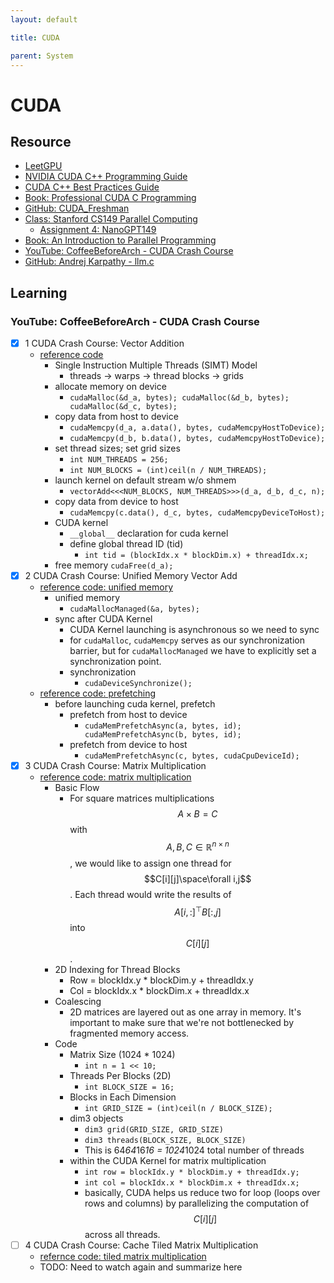 ```yaml
---
layout: default

title: CUDA

parent: System
---
```

# CUDA

## Resource
- [LeetGPU](https://leetgpu.com/)
- [NVIDIA CUDA C++ Programming Guide](https://docs.nvidia.com/cuda/cuda-c-programming-guide/index.html)
- [CUDA C++ Best Practices Guide](https://docs.nvidia.com/cuda/cuda-c-best-practices-guide/index.html)
- [Book: Professional CUDA C Programming](https://www.cs.utexas.edu/~rossbach/cs380p/papers/cuda-programming.pdf)
- [GitHub: CUDA_Freshman](https://github.com/Tony-Tan/CUDA_Freshman)
- [Class: Stanford CS149 Parallel Computing](https://gfxcourses.stanford.edu/cs149/fall23/)
    - [Assignment 4: NanoGPT149](https://github.com/stanford-cs149/cs149gpt/tree/main)
- [Book: An Introduction to Parallel Programming](https://www.cs.usfca.edu/%7Epeter/ipp/)
- [YouTube: CoffeeBeforeArch - CUDA Crash Course](https://www.youtube.com/playlist?list=PLxNPSjHT5qvtYRVdNN1yDcdSl39uHV_sU)
- [GitHub: Andrej Karpathy - llm.c](https://github.com/karpathy/llm.c/tree/master)

## Learning

### YouTube: CoffeeBeforeArch - CUDA Crash Course

- [x] 1 CUDA Crash Course: Vector Addition
    - [reference code](https://github.com/CoffeeBeforeArch/cuda_programming/blob/master/01_vector_addition/baseline/vectorAdd.cu)
        - Single Instruction Multiple Threads (SIMT) Model
            - threads -> warps -> thread blocks -> grids
        - allocate memory on device 
            - `cudaMalloc(&d_a, bytes); cudaMalloc(&d_b, bytes); cudaMalloc(&d_c, bytes);`
        - copy data from host to device
            - `cudaMemcpy(d_a, a.data(), bytes, cudaMemcpyHostToDevice);`
            - `cudaMemcpy(d_b, b.data(), bytes, cudaMemcpyHostToDevice);`
        - set thread sizes; set grid sizes
            - `int NUM_THREADS = 256;`
            - `int NUM_BLOCKS = (int)ceil(n / NUM_THREADS);`
        - launch kernel on default stream w/o shmem
            - `vectorAdd<<<NUM_BLOCKS, NUM_THREADS>>>(d_a, d_b, d_c, n);`
        - copy data from device to host
            - `cudaMemcpy(c.data(), d_c, bytes, cudaMemcpyDeviceToHost);`
        - CUDA kernel
            - `__global__` declaration for cuda kernel
            - define global thread ID (tid) 
                - `int tid = (blockIdx.x * blockDim.x) + threadIdx.x;`
        - free memory
            `cudaFree(d_a);`
- [x] 2 CUDA Crash Course: Unified Memory Vector Add
    - [reference code: unified memory](https://github.com/CoffeeBeforeArch/cuda_programming/blob/master/01_vector_addition/unified_memory/vectorAdd_um_baseline.cu)
        - unified memory
            - `cudaMallocManaged(&a, bytes);`
        - sync after CUDA Kernel
            - CUDA Kernel launching is asynchronous so we need to sync
            - for `cudaMalloc`, `cudaMemcpy` serves as our synchronization barrier, but for `cudaMallocManaged` we have to explicitly set a synchronization point.
            - synchronization
                - `cudaDeviceSynchronize();`
    - [reference code: prefetching](https://github.com/CoffeeBeforeArch/cuda_programming/blob/master/01_vector_addition/unified_memory/vectorAdd_um_prefetch.cu)
        - before launching cuda kernel, prefetch
            - prefetch from host to device
                - `cudaMemPrefetchAsync(a, bytes, id); cudaMemPrefetchAsync(b, bytes, id);`
            - prefetch from device to host
                - `cudaMemPrefetchAsync(c, bytes, cudaCpuDeviceId);`
- [x] 3 CUDA Crash Course: Matrix Multiplication
    - [reference code: matrix multiplication](https://github.com/CoffeeBeforeArch/cuda_programming/blob/master/02_matrix_mul/baseline/mmul.cu)
        - Basic Flow
            - For square matrices multiplications $$A\times B =C$$ with $$A,B,C\in\mathbb{R}^{n\times n}$$, we would like to assign one thread for $$C[i][j]\space\forall i,j$$. Each thread would write the results of $$A[i,:]^\top B[:,j]$$ into $$C[i][j]$$.
        - 2D Indexing for Thread Blocks
            - Row = blockIdx.y * blockDim.y + threadIdx.y
            - Col = blockIdx.x * blockDim.x + threadIdx.x
        - Coalescing
            - 2D matrices are layered out as one array in memory. It's important to make sure that we're not bottlenecked by fragmented memory access.
        - Code
            - Matrix Size (1024 * 1024)
                - `int n = 1 << 10;` 
            - Threads Per Blocks (2D)
                - `int BLOCK_SIZE = 16;`
            - Blocks in Each Dimension
                - `int GRID_SIZE = (int)ceil(n / BLOCK_SIZE);`
            - dim3 objects
                - `dim3 grid(GRID_SIZE, GRID_SIZE)`
                - `dim3 threads(BLOCK_SIZE, BLOCK_SIZE)`
                - This is 64*64*16*16 = 1024*1024 total number of threads
            - within the CUDA Kernel for matrix multiplication
                - `int row = blockIdx.y * blockDim.y + threadIdx.y;`
                - `int col = blockIdx.x * blockDim.x + threadIdx.x;`
                - basically, CUDA helps us reduce two for loop (loops over rows and columns) by parallelizing the computation of $$C[i][j]$$ across all threads. 
- [ ] 4 CUDA Crash Course: Cache Tiled Matrix Multiplication
    - [refernce code: tiled matrix multiplication](https://github.com/CoffeeBeforeArch/cuda_programming/blob/master/02_matrix_mul/tiled/mmul.cu)
    - TODO: Need to watch again and summarize here
 